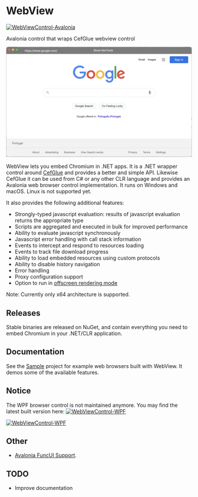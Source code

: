 # WebView
[![WebViewControl-Avalonia](https://img.shields.io/nuget/v/WebViewControl-Avalonia.svg?style=flat&label=WebView-Avalonia)](https://www.nuget.org/packages/WebViewControl-Avalonia/)

Avalonia control that wraps CefGlue webview control

![Screenshot](./SampleWebView/screenshot.png)

WebView lets you embed Chromium in .NET apps. It is a .NET wrapper control around [CefGlue](https://github.com/OutSystems/CefGlue) and provides a better and simple API. Likewise CefGlue it can be used from C# or any other CLR language and provides an Avalonia web browser control implementation. It runs on Windows and macOS. Linux is not supported yet.

It also provides the following additional features:
- Strongly-typed javascript evaluation: results of javascript evaluation returns the appropriate type
- Scripts are aggregated and executed in bulk for improved performance
- Ability to evaluate javascript synchronously
- Javascript error handling with call stack information
- Events to intercept and respond to resources loading
- Events to track file download progress
- Ability to load embedded resources using custom protocols
- Ability to disable history navigation
- Error handling
- Proxy configuration support
- Option to run in [offscreen rendering mode](https://bitbucket.org/chromiumembedded/cef/wiki/GeneralUsage#markdown-header-off-screen-rendering)

Note:
Currently only x64 architecture is supported.

## Releases
Stable binaries are released on NuGet, and contain everything you need to embed Chromium in your .NET/CLR application.

## Documentation
See the [Sample](SampleWebView) project for example web browsers built with WebView. It demos some of the available features.

## Notice
The WPF browser control is not maintained anymore. You may find the latest built version here: [![WebViewControl-WPF](https://img.shields.io/nuget/v/WebViewControl-WPF.svg?style=flat&label=WebView-WPF)](https://www.nuget.org/packages/WebViewControl-WPF/)

[![WebViewControl-WPF](https://img.shields.io/nuget/v/WebViewControl-WPF.svg?style=flat&label=WebView-WPF)](https://www.nuget.org/packages/WebViewControl-WPF/)

## Other
- [Avalonia FuncUI Support](https://github.com/WhiteBlackGoose/MoreFuncUI#morefuncuiwebview). 

## TODO
- Improve documentation
